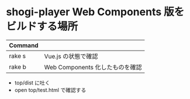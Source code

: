 # shogi-player Web Components 版をビルドする場所

| Command |                                 |
|---------|---------------------------------|
| rake s  | Vue.js の状態で確認             |
| rake b  | Web Components 化したものを確認 |

* top/dist に吐く
* open top/test.html で確認する
